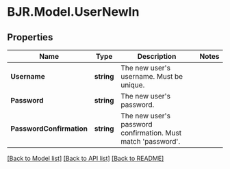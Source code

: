 # BJR.Model.UserNewIn
## Properties

Name | Type | Description | Notes
------------ | ------------- | ------------- | -------------
**Username** | **string** | The new user&#39;s username. Must be unique. | 
**Password** | **string** | The new user&#39;s password. | 
**PasswordConfirmation** | **string** | The new user&#39;s password confirmation. Must match &#39;password&#39;. | 

[[Back to Model list]](../README.md#documentation-for-models) [[Back to API list]](../README.md#documentation-for-api-endpoints) [[Back to README]](../README.md)

